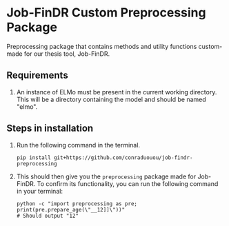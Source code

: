 # Job-FinDR Custom Preprocessing Package

Preprocessing package that contains methods and utility functions custom-made for our thesis tool, Job-FinDR.

## Requirements

1. An instance of ELMo must be present in the current working directory. This will be a directory containing the model and should be named "elmo".

## Steps in installation

1. Run the following command in the terminal.
    ```
    pip install git+https://github.com/conraduouou/job-findr-preprocessing
    ```

2. This should then give you the `preprocessing` package made for Job-FinDR. To confirm its functionality, you can run the following command in your terminal:
    ```
    python -c "import preprocessing as pre; print(pre.prepare_age(\"__12]]\"))"
    # Should output "12"
    ```
